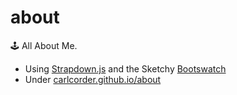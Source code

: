 # about
🕹️ All About Me.

* Using [Strapdown.js](http://strapdownjs.com/) and the Sketchy [Bootswatch](https://bootswatch.com/)
* Under [carlcorder.github.io/about](https://carlcorder.github.io/about/)
